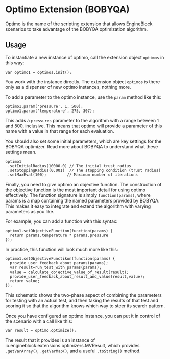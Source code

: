 # Optimo Extension (BOBYQA)

Optimo is the name of the scripting extension that allows EngineBlock
scenarios to take advantage of the BOBYQA optimization algorithm.

## Usage

To instantiate a new instance of optimo, call the extension object
`optimos` in this way:

```
var optimo1 = optimos.init();
```

You work with the instance directly. The extension object `optimos` is
there only as a dispenser of new optimo instances, nothing more.

To add a parameter to the optimo instance, use the `param` method like
this:

```
optimo1.param('pressure', 1, 500);
optimo1.param('temperature', 275, 307);
```

This adds a `pressures` parameter to the algorithm with a range between
1 and 500, inclusive. This means that optimo will provide a parameter of
this name with a value in that range for each evaluation.

You should also set some initial parameters, which are key settings for
the BOBYQA optimizer. Read more about BOBYQA to understand what these
settings mean.

```
optimo1
 .setInitialRadius(10000.0) // The initial trust radius
 .setStoppingRadius(0.001)  // The stopping condition (trust radius)
 .setMaxEval(100);         // Maximum number of iterations
```

Finally, you need to give optimo an objective function. The construction
of the objective function is the most important detail for using optimo
effectively. The function signature is simply `function(params)`, where
params is a map containing the named parameters provided by BOBYQA. This
makes it easy to integrate and extend the algorithm with varying
parameters as you like.

For example, you can add a function with this syntax:

```
optimo1.setObjectiveFunction(function(params) {
  return params.temperature * params.pressure
});
```

In practice, this function will look much more like this:

```
optimo1.setObjectiveFunctikon(function(params) {
  provide_user_feedback_about_params(params);
  var result=run_test_with_params(params);
  value = calculate_objective_value_of_result(result);
  provide_user_feedback_about_result_and_value(result,value);
  return value;
});
```

This schematic shows the two-phase aspect of combining the parameters
for testing with an actual test, and then taking the results of that
test and scoring it so that the algorithm knows which way to steer its
search pattern.

Once you have configured an optimo instance, you can put it in control
of the scenario with a call like this:

```
var result = optimo.optimize();
```

The result that it provides is an instance of
io.engineblock.extensions.optimizers.MVResult, which provides
`.getVarArray()`, `.getVarMap()`, and a useful `.toString()` method.

